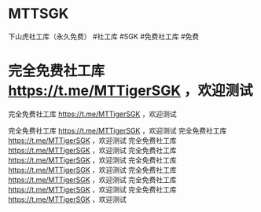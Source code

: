 # MTTSGK
下山虎社工库（永久免费） #社工库 #SGK #免费社工库 #免费
# 完全免费社工库 https://t.me/MTTigerSGK ，欢迎测试

完全免费社工库 https://t.me/MTTigerSGK ，欢迎测试

完全免费社工库 https://t.me/MTTigerSGK ，欢迎测试
完全免费社工库 https://t.me/MTTigerSGK ，欢迎测试
完全免费社工库 https://t.me/MTTigerSGK ，欢迎测试
完全免费社工库 https://t.me/MTTigerSGK ，欢迎测试
完全免费社工库 https://t.me/MTTigerSGK ，欢迎测试
完全免费社工库 https://t.me/MTTigerSGK ，欢迎测试
完全免费社工库 https://t.me/MTTigerSGK ，欢迎测试
完全免费社工库 https://t.me/MTTigerSGK ，欢迎测试
